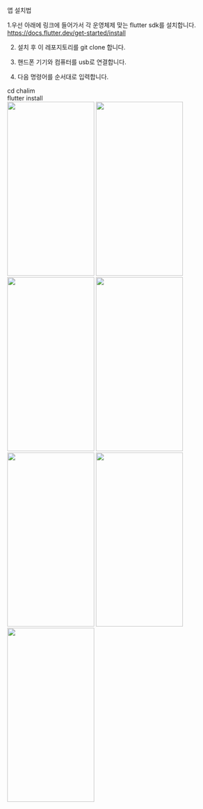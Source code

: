 앱 설치법

1.우선 아래에 링크에 들어가서 각 운영체제 맞는 flutter sdk를 설치합니다.  
https://docs.flutter.dev/get-started/install


2. 설치 후 이 레포지토리를 git clone 합니다.  

3. 핸드폰 기기와 컴퓨터를 usb로 연결합니다.  

4. 다음 명령어를 순서대로 입력합니다.  

cd chalim  
flutter install  
<img src="https://github.com/Cha-lim/chalim-frontend/assets/86235780/5079cf69-e641-47e5-8d49-fd711cdf51e2" width="200" height="400"/>
<img src="https://github.com/Cha-lim/chalim-frontend/assets/86235780/9408936b-8551-461d-ba97-3a0f70d5a501" width="200" height="400"/>
<img src="https://github.com/Cha-lim/chalim-frontend/assets/86235780/2dcbf046-6587-4d3e-9ad8-0fcab7f7cd60" width="200" height="400"/>
<img src="https://github.com/Cha-lim/chalim-frontend/assets/86235780/d766f58e-8b62-4714-934e-4c3d572d21ee" width="200" height="400"/>
<img src="https://github.com/Cha-lim/chalim-frontend/assets/86235780/e43c8abb-43af-4145-8131-361a9a14f4bc" width="200" height="400"/>
<img src="https://github.com/Cha-lim/chalim-frontend/assets/86235780/b97a5d1b-69a7-477d-b450-60ce897bd9ee" width="200" height="400"/>
<img src="https://github.com/Cha-lim/chalim-frontend/assets/86235780/9e20a86a-a52a-4b92-a6b2-fd8cf3eefd96" width="200" height="400"/>



